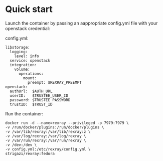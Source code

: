 # Quick start
Launch the container by passing an aappropriate config.yml file with your
openstack credential:

config.yml:

    libstorage:
      logging:
        level: info
      service: openstack
      integration:
        volume:
          operations:
            mount:
              preempt: $REXRAY_PREEMPT
    openstack:
      authUrl:  $AUTH_URL
      userID:   $TRUSTEE_USER_ID
      password: $TRUSTEE_PASSWORD
      trustID:  $TRUST_ID

Run the container:

    docker run -d --name=rexray --privileged -p 7979:7979 \
    -v /run/docker/plugins:/run/docker/plugins \
    -v /var/lib/rexray:/var/lib/rexray:z \
    -v /var/log/rexray:/var/log/rexray \
    -v /var/run/rexray:/var/run/rexray \
    -v /dev:/dev \
    -v config.yml:/etc/rexray/config.yml \
    strigazi/rexray:fedora
